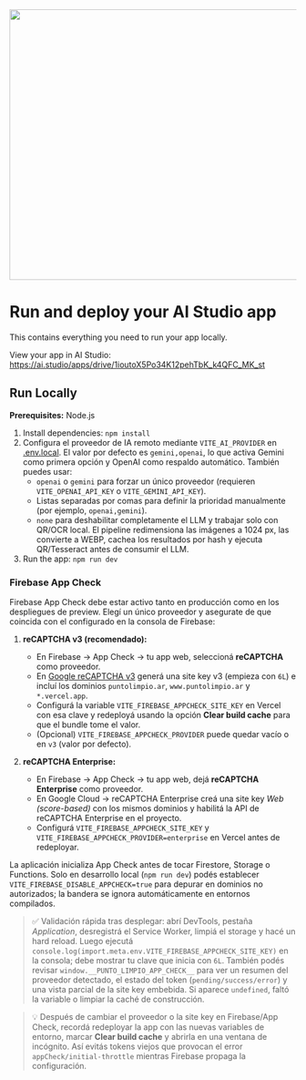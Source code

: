 <div align="center">
<img width="1200" height="475" alt="GHBanner" src="https://github.com/user-attachments/assets/0aa67016-6eaf-458a-adb2-6e31a0763ed6" />
</div>

# Run and deploy your AI Studio app

This contains everything you need to run your app locally.

View your app in AI Studio: https://ai.studio/apps/drive/1ioutoX5Po34K12pehTbK_k4QFC_MK_st

## Run Locally

**Prerequisites:**  Node.js


1. Install dependencies:
   `npm install`
2. Configura el proveedor de IA remoto mediante `VITE_AI_PROVIDER` en [.env.local](.env.local). El valor por defecto es `gemini,openai`, lo que activa Gemini como primera opción y OpenAI como respaldo automático. También puedes usar:
   - `openai` o `gemini` para forzar un único proveedor (requieren `VITE_OPENAI_API_KEY` o `VITE_GEMINI_API_KEY`).
   - Listas separadas por comas para definir la prioridad manualmente (por ejemplo, `openai,gemini`).
   - `none` para deshabilitar completamente el LLM y trabajar solo con QR/OCR local.
   El pipeline redimensiona las imágenes a 1024 px, las convierte a WEBP, cachea los resultados por hash y ejecuta QR/Tesseract antes de consumir el LLM.
3. Run the app:
   `npm run dev`

### Firebase App Check

Firebase App Check debe estar activo tanto en producción como en los despliegues de preview. Elegí un único proveedor y asegurate de que coincida con el configurado en la consola de Firebase:

1. **reCAPTCHA v3 (recomendado):**
   - En Firebase → App Check → tu app web, seleccioná **reCAPTCHA** como proveedor.
   - En [Google reCAPTCHA v3](https://www.google.com/recaptcha/admin/create) generá una site key v3 (empieza con `6L`) e incluí los dominios `puntolimpio.ar`, `www.puntolimpio.ar` y `*.vercel.app`.
   - Configurá la variable `VITE_FIREBASE_APPCHECK_SITE_KEY` en Vercel con esa clave y redeployá usando la opción **Clear build cache** para que el bundle tome el valor.
   - (Opcional) `VITE_FIREBASE_APPCHECK_PROVIDER` puede quedar vacío o en `v3` (valor por defecto).

2. **reCAPTCHA Enterprise:**
   - En Firebase → App Check → tu app web, dejá **reCAPTCHA Enterprise** como proveedor.
   - En Google Cloud → reCAPTCHA Enterprise creá una site key *Web (score-based)* con los mismos dominios y habilitá la API de reCAPTCHA Enterprise en el proyecto.
   - Configurá `VITE_FIREBASE_APPCHECK_SITE_KEY` y `VITE_FIREBASE_APPCHECK_PROVIDER=enterprise` en Vercel antes de redeployar.

La aplicación inicializa App Check antes de tocar Firestore, Storage o Functions. Solo en desarrollo local (`npm run dev`) podés establecer `VITE_FIREBASE_DISABLE_APPCHECK=true` para depurar en dominios no autorizados; la bandera se ignora automáticamente en entornos compilados.

> ✅ Validación rápida tras desplegar: abrí DevTools, pestaña *Application*, desregistrá el Service Worker, limpiá el storage y hacé un hard reload. Luego ejecutá `console.log(import.meta.env.VITE_FIREBASE_APPCHECK_SITE_KEY)` en la consola; debe mostrar tu clave que inicia con `6L`. También podés revisar `window.__PUNTO_LIMPIO_APP_CHECK__` para ver un resumen del proveedor detectado, el estado del token (`pending/success/error`) y una vista parcial de la site key embebida. Si aparece `undefined`, faltó la variable o limpiar la caché de construcción.

> 💡 Después de cambiar el proveedor o la site key en Firebase/App Check, recordá redeployar la app con las nuevas variables de entorno, marcar **Clear build cache** y abrirla en una ventana de incógnito. Así evitás tokens viejos que provocan el error `appCheck/initial-throttle` mientras Firebase propaga la configuración.
